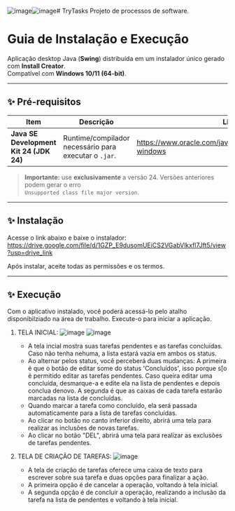 ![image](https://github.com/user-attachments/assets/b6d388f9-f6f2-4791-a41f-6734bc7b5e58)![image](https://github.com/user-attachments/assets/3a1731b3-46af-41e1-86a8-02e3f69b46b2)# TryTasks
 Projeto de processos de software.

# Guia de Instalação e Execução

Aplicação desktop Java (**Swing**) distribuída em um instalador único gerado com **Install Creator**.  
Compatível com **Windows 10/11 (64-bit)**.

---

## ✨ Pré-requisitos

| Item | Descrição | Link oficial |
|------|-----------|--------------|
| **Java SE Development Kit 24 (JDK 24)** | Runtime/compilador necessário para executar o `.jar`. | <https://www.oracle.com/java/technologies/downloads/#jdk24-windows> |

> **Importante:** use **exclusivamente** a versão 24. Versões anteriores podem gerar o erro  
> `Unsupported class file major version`.

---

## ✨ Instalação
Acesse o link abaixo e baixe o instalador:
<https://drive.google.com/file/d/1GZP_E9dusomUEiCS2VGabVlkxfl7Jft5/view?usp=drive_link>

Após instalar, aceite todas as permissões e os termos.

---

## ✨ Execução
Com o aplicativo instalado, você poderá acessá-lo pelo atalho disponibilziado na área de trabalho.
Execute-o para iniciar a aplicação.

1. TELA INICIAL:
![image](https://github.com/user-attachments/assets/dfbc5eb3-6a3a-4281-b9b7-61f7acf76b69)
![image](https://github.com/user-attachments/assets/94290583-ec36-439e-894d-df1f507526eb)

   - A tela incial mostra suas tarefas pendentes e as tarefas concluídas. Caso não tenha nehuma, a lista estará vazia em ambos os status.
   - Ao alternar pelos status, você perceberá duas mudanças:
     A primeira é que o botão de editar some do status 'Concluídos', isso porque s[o é permitido editar as tarefas pendentes. Caso queira editar uma concluída, desmarque-a e edite ela na lista de pendentes e depois conclua denovo.
     A segunda é que as caixas de cada tarefa estarão marcadas na lista de concluídas.
   - Quando marcar a tarefa como concluído, ela será passada automaticamente para a lista de tarefas concluídas.
   - Ao clicar no botão no canto inferior direito, abrirá uma tela para realizar as inclusões de novas tarefas.
   - Ao clicar no botão "DEL", abrirá uma tela para realizar as exclusões de tarefas pendentes.
     
2. TELA DE CRIAÇÃO DE TAREFAS:
![image](https://github.com/user-attachments/assets/431d5ea6-9400-422c-9dd5-ac8517633624)

   - A tela de criação de tarefas oferece uma caixa de texto para escrever sobre sua tarefa e duas opções para finalizar a ação.
   - A primeira opção é de cancelar a operação, voltando à tela inicial.
   - A segunda opção é de concluir a operação, realizando a inclusão da tarefa na lista de pendentes e voltando à tela inicial.
